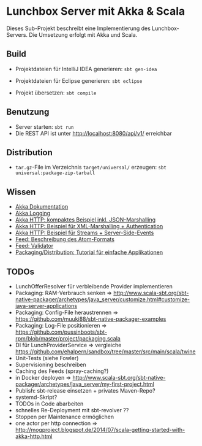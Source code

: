Lunchbox Server mit Akka & Scala
================================

Dieses Sub-Projekt beschreibt eine Implementierung des Lunchbox-Servers. Die Umsetzung erfolgt mit Akka und Scala.



Build
-----

* Projektdateien für IntelliJ IDEA generieren: `sbt gen-idea`
* Projektdateien für Eclipse generieren: `sbt eclipse`

* Projekt übersetzen: `sbt compile`



Benutzung
---------

* Server starten: `sbt run`
* Die REST API ist unter [http://localhost:8080/api/v1/](http://localhost:8080/api/v1/) erreichbar



Distribution
------------

* `tar.gz`-File im Verzeichnis `target/universal/` erzeugen: `sbt universal:package-zip-tarball`



Wissen
------

* [Akka Dokumentation](http://akka.io/docs/)
* [Akka Logging](http://doc.akka.io/docs/akka/2.3.9/scala/logging.html)
* [Akka HTTP: kompaktes Beispiel inkl. JSON-Marshalling](https://typesafe.com/activator/template/akka-http-microservice)
* [Akka HTTP: Beispiel für XML-Marshalling + Authentication](https://github.com/akka/akka/blob/release-2.3-dev/akka-http-tests/src/test/scala/akka/http/server/TestServer.scala)
* [Akka HTTP: Beispiel für Streams + Server-Side-Events](https://github.com/hseeberger/reactive-flows)
* [Feed: Beschreibung des Atom-Formats](http://atomenabled.org/developers/syndication)
* [Feed: Validator](http://validator.w3.org/feed/)
* [Packaging/Distribution: Tutorial für einfache Applikationen](http://www.scala-sbt.org/sbt-native-packager/archetypes/java_app/my-first-project.html)



TODOs
-----

* LunchOfferResolver für verbleibende Provider implementieren
* Packaging: RAM-Verbrauch senken => http://www.scala-sbt.org/sbt-native-packager/archetypes/java_server/customize.html#customize-java-server-applications
* Packaging: Config-File heraustrennen => https://github.com/muuki88/sbt-native-packager-examples
* Packaging: Log-File positionieren => https://github.com/pussinboots/sbt-rpm/blob/master/project/packaging.scala
* DI für LunchProviderService => vergleiche https://github.com/ehalpern/sandbox/tree/master/src/main/scala/twine
* Unit-Tests (siehe Fowler)
* Supervisioning beschreiben
* Caching des Feeds (spray-caching?)
* in Docker deployen => http://www.scala-sbt.org/sbt-native-packager/archetypes/java_server/my-first-project.html
* Publish: sbt-release einsetzen + privates Maven-Repo?
* systemd-Skript?
* TODOs in Code abarbeiten
* schnelles Re-Deployment mit sbt-revolver ??
* Stoppen per Maintenance ermöglichen
* one actor per http connection => http://mogproject.blogspot.de/2014/07/scala-getting-started-with-akka-http.html
